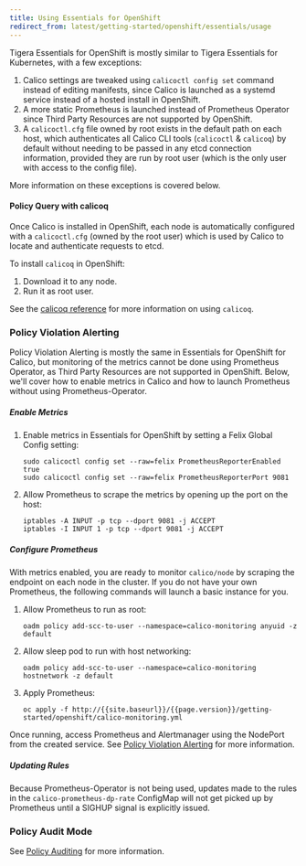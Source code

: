 ```yaml
---
title: Using Essentials for OpenShift
redirect_from: latest/getting-started/openshift/essentials/usage
---
```


Tigera Essentials for OpenShift is mostly similar to Tigera Essentials for Kubernetes, with a few exceptions:

1. Calico settings are tweaked using `calicoctl config set` command instead of editing manifests, since
Calico is launched as a systemd service instead of a hosted install in OpenShift.
1. A more static Prometheus is launched instead of Prometheus Operator since Third Party Resources
are not supported by OpenShift.
1. A `calicoctl.cfg` file owned by root exists in the default path on each host, which authenticates all Calico
CLI tools (`calicoctl` & `calicoq`) by default without needing to be passed in any etcd connection information, provided they
are run by root user (which is the only user with access to the config file).

More information on these exceptions is covered below.

#### Policy Query with calicoq

Once Calico is installed in OpenShift, each node is automatically configured with
a `calicoctl.cfg` (owned by the root user) which is used by Calico to locate and authenticate
requests to etcd. 

To install `calicoq` in OpenShift:

1. Download it to any node.
1. Run it as root user.

See the [calicoq reference](../../../reference/calicoq/) for more information on using `calicoq`.

### Policy Violation Alerting

Policy Violation Alerting is mostly the same in Essentials for OpenShift for Calico, but monitoring of the metrics
cannot be done using Prometheus Operator, as Third Party Resources are not supported in OpenShift. Below,
we'll cover how to enable metrics in Calico and how to launch Prometheus without using Prometheus-Operator.

##### Enable Metrics

1. Enable metrics in Essentials for OpenShift by setting a Felix Global Config setting:

   ```
   sudo calicoctl config set --raw=felix PrometheusReporterEnabled true
   sudo calicoctl config set --raw=felix PrometheusReporterPort 9081
   ```

1. Allow Prometheus to scrape the metrics by opening up the port on the host:

   ```
   iptables -A INPUT -p tcp --dport 9081 -j ACCEPT
   iptables -I INPUT 1 -p tcp --dport 9081 -j ACCEPT
   ```

##### Configure Prometheus

With metrics enabled, you are ready to monitor `calico/node` by scraping the endpoint on each node
in the cluster. If you do not have your own Prometheus, the following commands will launch a basic
instance for you.

1. Allow Prometheus to run as root:

   ```
   oadm policy add-scc-to-user --namespace=calico-monitoring anyuid -z default
   ```

1. Allow sleep pod to run with host networking:
   
   ```
   oadm policy add-scc-to-user --namespace=calico-monitoring hostnetwork -z default
   ```

1. Apply Prometheus:

   ```
   oc apply -f http://{{site.baseurl}}/{{page.version}}/getting-started/openshift/calico-monitoring.yml
   ```

Once running, access Prometheus and Alertmanager using the NodePort from the created service.
See [Policy Violation Alerting](../../../reference/essentials/policy-violations) for more information.

##### Updating Rules

Because Prometheus-Operator is not being used, updates made to the rules in the `calico-prometheus-dp-rate` ConfigMap
will not get picked up by Prometheus until a SIGHUP signal is explicitly issued.

### Policy Audit Mode

See [Policy Auditing](../../../reference/essentials/policy-auditing) for more information.
